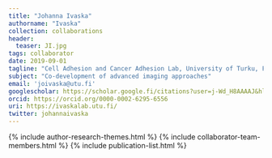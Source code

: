 ```yaml
---
title: "Johanna Ivaska"
authorname: "Ivaska"
collection: collaborations
header:
  teaser: JI.jpg
tags: collaborator
date: 2019-09-01
tagline: "Cell Adhesion and Cancer Adhesion Lab, University of Turku, Finland"
subject: "Co-development of advanced imaging approaches"
email: 'joivaska@utu.fi'
googlescholar: https://scholar.google.fi/citations?user=j-Wd_H8AAAAJ&hl=en
orcid: https://orcid.org/0000-0002-6295-6556
uri: https://ivaskalab.utu.fi/
twitter: johannaivaska
---
```

<p align= "justify">

{% include author-research-themes.html %}
{% include collaborator-team-members.html %}
{% include publication-list.html %}
